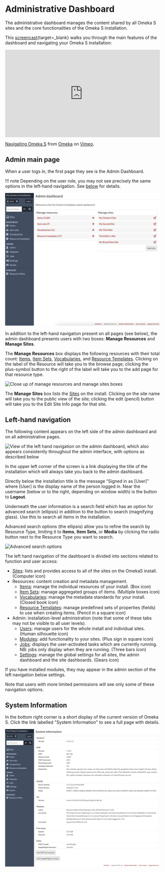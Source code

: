 # Administrative Dashboard

The administrative dashboard manages the content shared by all Omeka S sites and the core functionalities of the Omeka S installation. 

This [screencast](https://vimeo.com/455708039){target=_blank} walks you through the main features of the dashboard and navigating your Omeka S installation:

<div style="padding:56.25% 0 0 0;position:relative;"><iframe src="https://player.vimeo.com/video/455708039?h=438143f0d3" style="position:absolute;top:0;left:0;width:100%;height:100%;" frameborder="0" allow="autoplay; fullscreen; picture-in-picture" allowfullscreen></iframe></div><script src="https://player.vimeo.com/api/player.js"></script>
<p><a href="https://vimeo.com/455708039">Navigating Omeka S</a> from <a href="https://vimeo.com/omeka">Omeka</a> on <a href="https://vimeo.com">Vimeo</a>.</p>

## Admin main page

When a user logs in, the first page they see is the Admin Dashboard. 

!!! note
	Depending on the user role, you may not see precisely the same options in the left-hand navigation. See [below](#left-hand-navigation) for details. 

![Admin dashboard full view](files/admindashfullview.png)

In addition to the left-hand navigation present on all pages (see below), the admin dashboard presents users with two boxes: **Manage Resources** and **Manage Sites**.

The **Manage Resources** box displays the following resources with their total count: [Items](content/items.md), [Item Sets](content/item-sets.md), [Vocabularies](content/vocabularies.md), and [Resource Templates](content/resource-template.md). Clicking on the label of the Resource will take you to the browse page; clicking the plus-symbol button to the right of the label will take you to the add page for that resource type. 

![Close up of manage resources and manage sites boxes](files/admindashmanage.png)

The **Manage Sites** box lists the [Sites](sites/index.md) on the install. Clicking on the site name will take you to the public view of the site; clicking the edit (pencil) button will take you to the Edit Site Info page for that site. 


## Left-hand navigation

The following content appears on the left side of the admin dashboard and on all administrative pages. 

![View of the left hand navigation on the admin dashboard, which also appears consistently throughout the admin interface, with options as described below](files/leftnav.png)

In the upper left corner of the screen is a link displaying the title of the installation which will always take you back to the admin dashboard. 

Directly below the installation title is the message “Signed in as [User]” where [User] is the display name of the person logged in. Near the username (below or to the right, depending on window width) is the button to **Logout**. 

Underneath the user information is a search field which has an option for advanced search (ellipsis) in addition to the button to search (magnifying glass). Use this to search all items in the installation. 

Advanced search options (the ellipsis) allow you to refine the search by Resource Type, limiting it to **Items**, **Item Sets**, or **Media** by clicking the radio button next to the Resource Type you want to search. 

![Advanced search options](files/search.png)

The left hand navigation of the dashboard is divided into sections related to function and user access:

- [Sites](sites/index.md): lists and provides access to all of the sites on the OmekaS install. (Computer icon)
- Resources: content creation and metadata management.
    - [Items](content/items.md): manage the individual resources of your install. (Box icon)
    - [Item Sets](content/item-sets.md): manage aggregated groups of items. (Multiple boxes icon)
    - [Vocabularies](content/vocabularies.md): manage the metadata standards for your install. (Closed book icon)
    - [Resource Templates](content/resource-template.md): manage predefined sets of properties (fields) to use when creating items. (Pencil in a square icon)
- Admin: installation-level administration (note that some of these tabs may not be visible to all user levels).
    - [Users](admin/users.md): manage users for the whole install and individual sites. (Human silhouette icon)
    - [Modules](modules/index.md): add functionality to your sites. (Plus sign in square icon)
    - [Jobs](admin/jobs.md): displays the user-activated tasks which are currently running. NB: jobs only display when they are running. (Three bars icon)
    - [Settings](admin/settings.md): manage the global settings for all sites, the admin dashboard and the site dashboards. (Gears icon)

If you have installed modules, they may appear in the admin section of the left navigation below settings.

Note that users with more limited permissions will see only some of these navigation options.

## System Information

In the bottom right corner is a short display of the current version of Omeka S. Click the link labelled "System Information" to see a full page with details.

![Example system information page](files/systeminfo.png)
